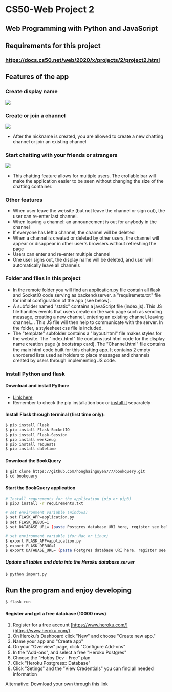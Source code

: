 # CS50-Web Project 2

## Web Programming with Python and JavaScript

## Requirements for this project

### https://docs.cs50.net/web/2020/x/projects/2/project2.html

## Features of the app

### Create display name
![](https://i.imgur.com/BMHCRBq.jpg)

### Create or join a channel
![](https://i.imgur.com/9kF3Etf.jpg)
- After the nickname is created, you are allowed to create a new chatting channel or join an existing channel

### Start chatting with your friends or strangers
![](https://i.imgur.com/6fzbFMr.jpg)
- This chatting feature allows for multiple users. The crollable bar will make the application easier to be seen without changing the size of the chatting container.

### Other features
- When user leave the website (but not leave the channel or sign out), the user can re-enter last channel.
- When leaving a channel: an announcement is out for anybody in the channel
- If everyone has left a channel, the channel will be deleted
- When a channel is created or deleted by other users, the channel will appear or disappear in other user's browsers without refreshing the page
- Users can enter and re-enter multiple channel
- One user signs out, the display name will be deleted, and user will automatically leave all channels

### Folder and files in this project
- In the remote folder you will find an application.py file contain all flask and SocketIO code serving as backend/server. a "requiremets.txt" file for initial configuration of the app (see below).
- A subfolder named "static" contains a javaScript file (index.js). This JS file handles events that users create on the web page such as sending message, creating a new channel, entering an existing channel, leaving channel.... This JS file will then help to communicate with the server. In the folder, a stylesheet css file is included.
- The "template" subfolder contains a "layout.html" file makes styles for the website. The "index.html" file contains just html code for the display name creation page (a bootstrap card). The "Channel.html" file contains the main html code built for this chatting app. It contains 2 empty unordered lists used as holders to place messages and channels created by users through implementing JS code.

### Install Python and flask

#### Download and install Python:

- [Link here](https://www.python.org/downloads/)
- Remember to check the pip installation box or [install it](https://pip.pypa.io/en/stable/installing/) separately

#### Install Flask through terminal (first time only):
```bash
$ pip install Flask
$ pip install Flask-SocketIO
$ pip install Flask-Session
$ pip install werkzeug
$ pip install requests
$ pip install datetime
```

#### Download the BookQuery
```bash
$ git clone https://github.com/honghainguyen777/bookquery.git
$ cd bookquery
```

#### Start the BookQuery application
```bash
# Install requrements for the application (pip or pip3)
$ pip3 install -r requirements.txt

# set environment variable (Windows)
$ set FLASK_APP=application.py
$ set FLASK_DEBUG=1
$ set DATABASE_URL= (paste Postgres database URI here, register see below)

# set environment variable (for Mac or Linux)
$ export FLASK_APP=application.py
$ export FLASK_DEBUG=1
$ export DATABASE_URL= (paste Postgres database URI here, register see below)
```

##### Update all tables and data into the Heroku database server
```bash
$ python import.py
```

## Run the program and enjoy developing
```bash
$ flask run
```

#### Register and get a free database (10000 rows)
1. Register for a free account [https://www.heroku.com/](https://www.heroku.com/)
2. On Heroku's Dashboard click "New" and choose "Create new app."
3. Name your app and "Create app"
4. On your "Overview" page, click "Configure Add-ons"
5. In the "Add-ons", and select a free "Heroku Postgres"
6. Choose the "Hobby Dev - Free" plan
7. Click "Heroku Postgress:: Database"
8. Click "Setings" and the "View Credentials" you can find all needed information

Alternative: Download your own through this [link](https://www.postgresql.org/download/)
